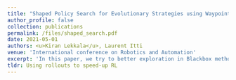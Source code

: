 ```yaml
---
title: "Shaped Policy Search for Evolutionary Strategies using Waypoints"
author_profile: false
collection: publications
permalink: /files/shaped_search.pdf
date: 2021-05-01
authors: <u>Kiran Lekkala</u>, Laurent Itti
venue: 'International conference on Robotics and Automation'
excerpt: 'In this paper, we try to better exploration in Blackbox methods, particularly Evolution strategies (ES), when applied to Reinforcement Learning (RL) problems where inter- mediate waypoints/subgoals are available. Since Evolutionary strategies are highly parallelizable, instead of extracting just a scalar cumulative reward, we use the state-action pairs from the trajectories obtained during rollouts/evaluations, to learn the dynamics of the agent. The learnt dynamics are then used in the optimization procedure to speed-up training. Lastly, we show how our proposed approach is universally applicable by presenting results from experiments conducted on Carla driving and UR5 robotic arm simulators.'
tldr: Using rollouts to speed-up RL
---
```

